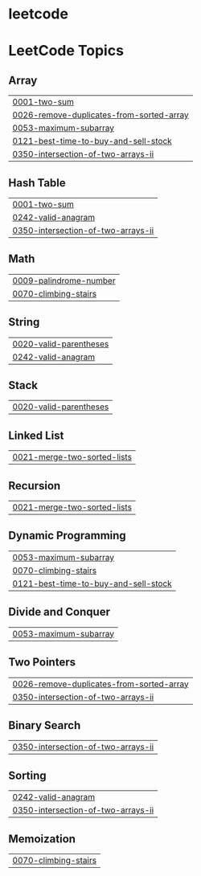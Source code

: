 # leetcode
<!---LeetCode Topics Start-->
# LeetCode Topics
## Array
|  |
| ------- |
| [0001-two-sum](https://github.com/chandru39/leetcode/tree/master/0001-two-sum) |
| [0026-remove-duplicates-from-sorted-array](https://github.com/chandru39/leetcode/tree/master/0026-remove-duplicates-from-sorted-array) |
| [0053-maximum-subarray](https://github.com/chandru39/leetcode/tree/master/0053-maximum-subarray) |
| [0121-best-time-to-buy-and-sell-stock](https://github.com/chandru39/leetcode/tree/master/0121-best-time-to-buy-and-sell-stock) |
| [0350-intersection-of-two-arrays-ii](https://github.com/chandru39/leetcode/tree/master/0350-intersection-of-two-arrays-ii) |
## Hash Table
|  |
| ------- |
| [0001-two-sum](https://github.com/chandru39/leetcode/tree/master/0001-two-sum) |
| [0242-valid-anagram](https://github.com/chandru39/leetcode/tree/master/0242-valid-anagram) |
| [0350-intersection-of-two-arrays-ii](https://github.com/chandru39/leetcode/tree/master/0350-intersection-of-two-arrays-ii) |
## Math
|  |
| ------- |
| [0009-palindrome-number](https://github.com/chandru39/leetcode/tree/master/0009-palindrome-number) |
| [0070-climbing-stairs](https://github.com/chandru39/leetcode/tree/master/0070-climbing-stairs) |
## String
|  |
| ------- |
| [0020-valid-parentheses](https://github.com/chandru39/leetcode/tree/master/0020-valid-parentheses) |
| [0242-valid-anagram](https://github.com/chandru39/leetcode/tree/master/0242-valid-anagram) |
## Stack
|  |
| ------- |
| [0020-valid-parentheses](https://github.com/chandru39/leetcode/tree/master/0020-valid-parentheses) |
## Linked List
|  |
| ------- |
| [0021-merge-two-sorted-lists](https://github.com/chandru39/leetcode/tree/master/0021-merge-two-sorted-lists) |
## Recursion
|  |
| ------- |
| [0021-merge-two-sorted-lists](https://github.com/chandru39/leetcode/tree/master/0021-merge-two-sorted-lists) |
## Dynamic Programming
|  |
| ------- |
| [0053-maximum-subarray](https://github.com/chandru39/leetcode/tree/master/0053-maximum-subarray) |
| [0070-climbing-stairs](https://github.com/chandru39/leetcode/tree/master/0070-climbing-stairs) |
| [0121-best-time-to-buy-and-sell-stock](https://github.com/chandru39/leetcode/tree/master/0121-best-time-to-buy-and-sell-stock) |
## Divide and Conquer
|  |
| ------- |
| [0053-maximum-subarray](https://github.com/chandru39/leetcode/tree/master/0053-maximum-subarray) |
## Two Pointers
|  |
| ------- |
| [0026-remove-duplicates-from-sorted-array](https://github.com/chandru39/leetcode/tree/master/0026-remove-duplicates-from-sorted-array) |
| [0350-intersection-of-two-arrays-ii](https://github.com/chandru39/leetcode/tree/master/0350-intersection-of-two-arrays-ii) |
## Binary Search
|  |
| ------- |
| [0350-intersection-of-two-arrays-ii](https://github.com/chandru39/leetcode/tree/master/0350-intersection-of-two-arrays-ii) |
## Sorting
|  |
| ------- |
| [0242-valid-anagram](https://github.com/chandru39/leetcode/tree/master/0242-valid-anagram) |
| [0350-intersection-of-two-arrays-ii](https://github.com/chandru39/leetcode/tree/master/0350-intersection-of-two-arrays-ii) |
## Memoization
|  |
| ------- |
| [0070-climbing-stairs](https://github.com/chandru39/leetcode/tree/master/0070-climbing-stairs) |
<!---LeetCode Topics End-->